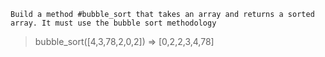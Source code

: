 
    Build a method #bubble_sort that takes an array and returns a sorted array. It must use the bubble sort methodology

> bubble_sort([4,3,78,2,0,2])
=> [0,2,2,3,4,78]